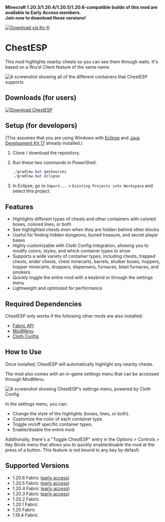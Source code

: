 **Minecraft 1.20.3/1.20.4/1.20.5/1.20.6-compatible builds of this mod are available to Early Access members.  
Join now to download these versions!**

[![Download via Ko-fi](https://github.com/Wurst-Imperium/ChestESP/assets/10100202/70d5fda1-46e7-465b-9424-cb9a32609ee5)](https://ko-fi.com/post/Early-Access-ChestESP-Mod-for-1-20-31-20-41-20-B0B7YLO90)

# ChestESP

This mod highlights nearby chests so you can see them through walls. It's based on a Wurst Client feature of the same name.

![A screenshot showing all of the different containers that ChestESP supports](https://github.com/Wurst-Imperium/ChestESP/assets/10100202/5b77efdd-4a6b-49ea-8fed-1b1c18d13d7a)

## Downloads (for users)
[![Download ChestESP](https://wurst.wiki/_media/icon/chestesp/download_chestesp_326x80.png)](https://www.wimods.net/chestesp/download/?utm_source=GitHub&utm_medium=ChestESP&utm_campaign=README.md&utm_content=Download+ChestESP)

## Setup (for developers)
(This assumes that you are using Windows with [Eclipse](https://www.eclipse.org/downloads/) and [Java Development Kit 17](https://adoptium.net/?variant=openjdk17&jvmVariant=hotspot) already installed.)

1. Clone / download the repository.

2. Run these two commands in PowerShell:

   ```powershell
   ./gradlew.bat genSources
   ./gradlew.bat eclipse
   ```

3. In Eclipse, go to `Import...` > `Existing Projects into Workspace` and select this project.

## Features
- Highlights different types of chests and other containers with colored boxes, colored lines, or both
- See highlighted chests even when they are hidden behind other blocks
- Useful for finding hidden dungeons, buried treasure, and secret player bases
- Highly customizable with Cloth Config integration, allowing you to modify colors, styles, and which container types to show
- Supports a wide variety of container types, including chests, trapped chests, ender chests, chest minecarts, barrels, shulker boxes, hoppers, hopper minecarts, droppers, dispensers, furnaces, blast furnaces, and smokers
- Quickly toggle the entire mod with a keybind or through the settings menu
- Lightweight and optimized for performance

## Required Dependencies
ChestESP only works if the following other mods are also installed:
- [Fabric API](https://www.curseforge.com/minecraft/mc-mods/fabric-api)
- [ModMenu](https://www.curseforge.com/minecraft/mc-mods/modmenu)
- [Cloth Config](https://www.curseforge.com/minecraft/mc-mods/cloth-config)

## How to Use
Once installed, ChestESP will automatically highlight any nearby chests.

The mod also comes with an in-game settings menu that can be accessed through ModMenu.

![A screenshot showing ChestESP's settings menu, powered by Cloth Config](https://github.com/Wurst-Imperium/ChestESP/assets/10100202/3bb121ed-eb5d-49b1-ad62-3bcec3d6d488)

In the settings menu, you can:
- Change the style of the highlights (boxes, lines, or both).
- Customize the color of each container type.
- Toggle on/off specific container types.
- Enable/disable the entire mod.

Additionally, there's a "Toggle ChestESP" entry in the Options > Controls > Key Binds menu that allows you to quickly enable/disable the mod at the press of a button. This feature is not bound to any key by default.

## Supported Versions

- 1.20.6 Fabric ([early access](https://ko-fi.com/post/Early-Access-ChestESP-Mod-for-1-20-31-20-41-20-B0B7YLO90))
- 1.20.5 Fabric ([early access](https://ko-fi.com/post/Early-Access-ChestESP-Mod-for-1-20-31-20-41-20-B0B7YLO90))
- 1.20.4 Fabric ([early access](https://ko-fi.com/post/Early-Access-ChestESP-Mod-for-1-20-31-20-41-20-B0B7YLO90))
- 1.20.3 Fabric ([early access](https://ko-fi.com/post/Early-Access-ChestESP-Mod-for-1-20-31-20-41-20-B0B7YLO90))
- 1.20.2 Fabric
- 1.20.1 Fabric
- 1.20 Fabric
- 1.19.4 Fabric
